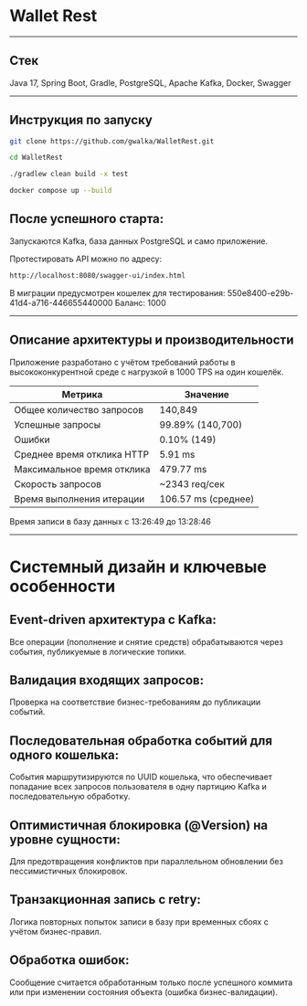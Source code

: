 # Wallet Rest
___
## Стек
Java 17, Spring Boot, Gradle, PostgreSQL, Apache Kafka, Docker, Swagger
___
## Инструкция по запуску

```bash
git clone https://github.com/gwalka/WalletRest.git
```
```bash
cd WalletRest
```
```bash
./gradlew clean build -x test
```
```bash
docker compose up --build
```

## После успешного старта:

Запускаются Kafka, база данных PostgreSQL и само приложение.

Протестировать API можно по адресу:
```bash
http://localhost:8080/swagger-ui/index.html
```
В миграции предусмотрен кошелек для тестирования:
550e8400-e29b-41d4-a716-446655440000
Баланс: 1000

___

## Описание архитектуры и производительности
Приложение разработано с учётом требований работы в высококонкурентной среде с нагрузкой в 1000 TPS на один кошелёк.

| Метрика                          | Значение            |
| -------------------------------- | ------------------- |
| Общее количество запросов        | 140,849             |
| Успешные запросы                 | 99.89% (140,700)    |
| Ошибки                           | 0.10% (149)         |
| Среднее время отклика HTTP       | 5.91 ms             |
| Максимальное время отклика       | 479.77 ms           |
| Скорость запросов                | \~2343 req/сек      |
| Время выполнения итерации        | 106.57 ms (среднее) |

Время записи в базу данных  с  13:26:49 до 13:28:46
___
# Системный дизайн и ключевые особенности
## Event-driven архитектура с Kafka:
Все операции (пополнение и снятие средств) обрабатываются через события, публикуемые в логические топики.

## Валидация входящих запросов:
Проверка на соответствие бизнес-требованиям до публикации событий.

## Последовательная обработка событий для одного кошелька:
События маршрутизируются по UUID кошелька, что обеспечивает попадание всех запросов пользователя в одну партицию Kafka и последовательную обработку.

## Оптимистичная блокировка (@Version) на уровне сущности:
Для предотвращения конфликтов при параллельном обновлении без пессимистичных блокировок.

## Транзакционная запись с retry:
Логика повторных попыток записи в базу при временных сбоях с учётом бизнес-правил.

## Обработка ошибок:
Сообщение считается обработанным только после успешного коммита или при изменении состояния объекта (ошибка бизнес-валидации).


